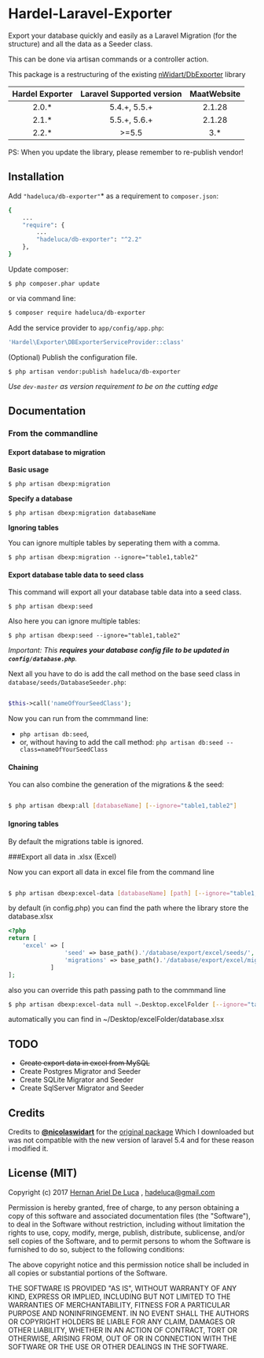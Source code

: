 # Hardel-Laravel-Exporter

Export your database quickly and easily as a Laravel Migration (for the structure) and all the data as a Seeder class. 

This can be done via artisan commands or a controller action.

This package is a restructuring of the existing [nWidart/DbExporter](https://github.com/nWidart/DbExporter) library 



| Hardel Exporter | Laravel Supported version | MaatWebsite |
| :-------------: |:-------------------------:| :---------: |
|      2.0.*      |   5.4.+, 5.5.+            |    2.1.28   |
|      2.1.*      |   5.5.+, 5.6.+            |    2.1.28   |
|      2.2.*      |         >=5.5             |    3.*      |


PS: When you update the library, please remember to re-publish vendor!

## Installation

Add `"hadeluca/db-exporter"`* as a requirement to `composer.json`:

```bash
{
    ...
    "require": {
        ...
		"hadeluca/db-exporter": "^2.2"
    },
}

```

Update composer:

```
$ php composer.phar update
```


or via command line:
```bash
$ composer require hadeluca/db-exporter

```


Add the service provider to `app/config/app.php`:

```php
'Hardel\Exporter\DBExporterServiceProvider::class'
```

(Optional) Publish the configuration file.

```
$ php artisan vendor:publish hadeluca/db-exporter
```

*Use `dev-master` as version requirement to be on the cutting edge*


## Documentation

### From the commandline

#### Export database to migration

**Basic usage**

```
$ php artisan dbexp:migration
```

**Specify a database**

```
$ php artisan dbexp:migration databaseName
```

**Ignoring tables**

You can ignore multiple tables by seperating them with a comma.

```
$ php artisan dbexp:migration --ignore="table1,table2"
```

#### Export database table data to seed class
This command will export all your database table data into a seed class.

```
$ php artisan dbexp:seed
```

Also here you can ignore multiple tables:

```
$ php artisan dbexp:seed --ignore="table1,table2"
```


*Important: This **requires your database config file to be updated in `config/database.php`**.*



Next all you have to do is add the call method on the base seed class in `database/seeds/DatabaseSeeder.php`:

```php

$this->call('nameOfYourSeedClass');

```

Now you can run from the commmand line:

* `php artisan db:seed`,
* or, without having to add the call method: `php artisan db:seed --class=nameOfYourSeedClass`

#### Chaining
You can also combine the generation of the migrations & the seed:

```bash

$ php artisan dbexp:all [databaseName] [--ignore="table1,table2"]

```

#### Ignoring tables
By default the migrations table is ignored.


###Export all data in .xlsx (Excel)

Now you can export all data in excel file from the command line

```bash

$ php artisan dbexp:excel-data [databaseName] [path] [--ignore="table1,table2"]

```

by default (in config.php) you can find the path where the library store the database.xlsx 

```php
<?php
return [
    'excel' => [
                'seed' => base_path().'/database/export/excel/seeds/',
                'migrations' => base_path().'/database/export/excel/migration/'
            ]
];

```

also you can override this path passing path to the commmand line

```bash
$ php artisan dbexp:excel-data null ~.Desktop.excelFolder [--ignore="table1,table2"]
```

automatically you can find in ~/Desktop/excelFolder/database.xlsx



## TODO
* ~~Create export data in excel from MySQL~~
* Create Postgres Migrator and Seeder
* Create SQLite Migrator and Seeder
* Create SqlServer Migrator and Seeder




## Credits
Credits to **[@nicolaswidart](http://www.nicolaswidart.com)** for the [original package](https://github.com/nWidart/DbExporte) Which I downloaded but was not compatible with the new version of laravel 5.4 and for these reason i modified it.
## License (MIT)

Copyright (c) 2017 [Hernan Ariel De Luca](https://www.linkedin.com/in/hernan-ariel-de-luca-23842254/) , hadeluca@gmail.com

Permission is hereby granted, free of charge, to any person obtaining a copy of this software and associated documentation files (the "Software"), to deal in the Software without restriction, including without limitation the rights to use, copy, modify, merge, publish, distribute, sublicense, and/or sell copies of the Software, and to permit persons to whom the Software is furnished to do so, subject to the following conditions:

The above copyright notice and this permission notice shall be included in all copies or substantial portions of the Software.

THE SOFTWARE IS PROVIDED "AS IS", WITHOUT WARRANTY OF ANY KIND, EXPRESS OR IMPLIED, INCLUDING BUT NOT LIMITED TO THE WARRANTIES OF MERCHANTABILITY, FITNESS FOR A PARTICULAR PURPOSE AND NONINFRINGEMENT. IN NO EVENT SHALL THE AUTHORS OR COPYRIGHT HOLDERS BE LIABLE FOR ANY CLAIM, DAMAGES OR OTHER LIABILITY, WHETHER IN AN ACTION OF CONTRACT, TORT OR OTHERWISE, ARISING FROM, OUT OF OR IN CONNECTION WITH THE SOFTWARE OR THE USE OR OTHER DEALINGS IN THE SOFTWARE.


